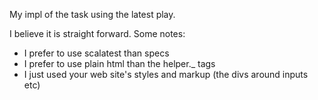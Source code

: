 My impl of the task using the latest play. 

I believe it is straight forward. Some notes:

- I prefer to use scalatest than specs
- I prefer to use plain html than the helper._ tags
- I just used your web site's styles and markup (the divs around inputs etc)
